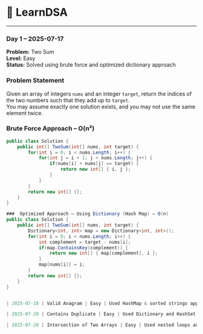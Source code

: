 # 📘 LearnDSA

---

### Day 1 – 2025-07-17  
**Problem:** Two Sum  
**Level:** Easy  
**Status:** Solved using brute force and optimized dictionary approach  

### Problem Statement  
Given an array of integers `nums` and an integer `target`, return the indices of the two numbers such that they add up to `target`.  
You may assume exactly one solution exists, and you may not use the same element twice.

### Brute Force Approach – O(n²)

```csharp
public class Solution {
    public int[] TwoSum(int[] nums, int target) {
        for(int i = 0; i < nums.Length; i++) {
            for(int j = i + 1; j < nums.Length; j++) {
                if(nums[i] + nums[j] == target) {
                    return new int[] { i, j };
                }
            }
        }
        return new int[] {};
    }
}

###  Optimized Approach – Using Dictionary (Hash Map) – O(n)
public class Solution {
    public int[] TwoSum(int[] nums, int target) {
        Dictionary<int, int> map = new Dictionary<int, int>();
        for(int i = 0; i < nums.Length; i++) {
            int complement = target - nums[i];
            if(map.ContainsKey(complement)) {
                return new int[] { map[complement], i };
            }
            map[nums[i]] = i;
        }
        return new int[] {};
    }
}


| 2025-07-18 | Valid Anagram | Easy | Used HashMap & sorted strings approach | 65 mins |

| 2025-07-20 | Contains Duplicate | Easy | Used Dictionary and HashSet to track seen nums | 30 mins |

| 2025-07-20 | Intersection of Two Arrays | Easy | Used nested loops and HashSet to track unique nums | 30 mins |
 

